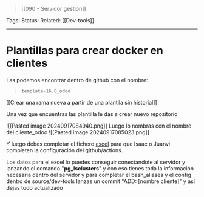 > [[090  - Servidor gestion]]

Tags: 
Status: 
Related: [[Dev-tools]]

___

# Plantillas para crear docker en clientes

Las podemos encontrar dentro de github con el nombre:

> `template-16.0_odoo`

[[Crear una rama nueva a partir de una plantila sin historial]]

Una vez que encuentras las plantilla le das a crear nuevo repositorio

![[Pasted image 20240917084940.png]]
Luego lo nombras con el nombre del cliente_odoo
![[Pasted image 20240917085023.png]]

Y luego debes completar el fichero [excel](https://sistemespunt-my.sharepoint.com/:x:/r/personal/igallart_puntsistemes_es/_layouts/15/doc2.aspx?sourcedoc=%7B45196DD3-F24E-467E-A233-1F29F3CB24A1%7D&file=clientes_github_actions.xlsx&action=default&mobileredirect=true&wdOrigin=TEAMS-WEB.p2p_ns.rwc&wdExp=TEAMS-TREATMENT&wdhostclicktime=1717513048517&web=1&ovuser=81412df1-9a6d-49c9-aca3-611b6f979c0b%2CGCrosio%40puntsistemes.es&clickparams=eyJBcHBOYW1lIjoiVGVhbXMtRGVza3RvcCIsIkFwcFZlcnNpb24iOiIxNDE1LzI0MDgwMjEyMDExIiwiSGFzRmVkZXJhdGVkVXNlciI6ZmFsc2V9) para que Isaac o Juanvi completen la configuración del github/actions.

Los datos para el excel lo puedes conseguir conectandote al servidor y lanzando el comando "**pg_lsclusters**" y con eso tienes toda la información necesaria dentro del servidor y para completar el bash_aliases y el config dentro de source/dev-tools lanzas un commit "ADD: [nombre cliente]" y así dejas todo actualizado